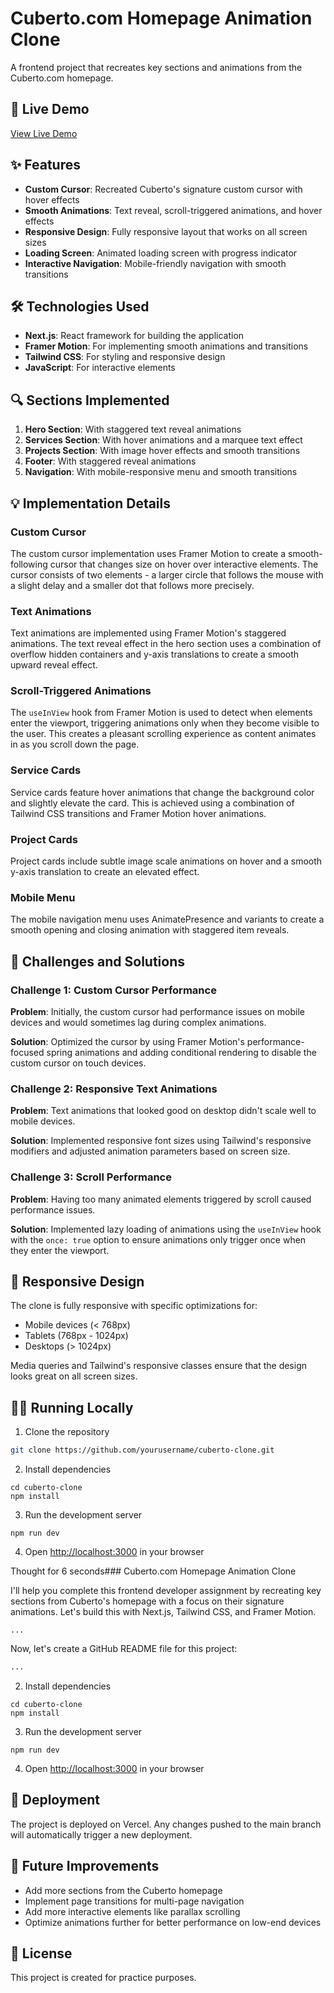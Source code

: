 # Cuberto.com Homepage Animation Clone

A frontend project that recreates key sections and animations from the Cuberto.com homepage.

## 🚀 Live Demo

[View Live Demo]([https://cuberto-clone.vercel.app](https://cuberto-animation.vercel.app/))

## ✨ Features

- **Custom Cursor**: Recreated Cuberto's signature custom cursor with hover effects
- **Smooth Animations**: Text reveal, scroll-triggered animations, and hover effects
- **Responsive Design**: Fully responsive layout that works on all screen sizes
- **Loading Screen**: Animated loading screen with progress indicator
- **Interactive Navigation**: Mobile-friendly navigation with smooth transitions

## 🛠️ Technologies Used

- **Next.js**: React framework for building the application
- **Framer Motion**: For implementing smooth animations and transitions
- **Tailwind CSS**: For styling and responsive design
- **JavaScript**: For interactive elements

## 🔍 Sections Implemented

1. **Hero Section**: With staggered text reveal animations
2. **Services Section**: With hover animations and a marquee text effect
3. **Projects Section**: With image hover effects and smooth transitions
4. **Footer**: With staggered reveal animations
5. **Navigation**: With mobile-responsive menu and smooth transitions

## 💡 Implementation Details

### Custom Cursor

The custom cursor implementation uses Framer Motion to create a smooth-following cursor that changes size on hover over interactive elements. The cursor consists of two elements - a larger circle that follows the mouse with a slight delay and a smaller dot that follows more precisely.

### Text Animations

Text animations are implemented using Framer Motion's staggered animations. The text reveal effect in the hero section uses a combination of overflow hidden containers and y-axis translations to create a smooth upward reveal effect.

### Scroll-Triggered Animations

The `useInView` hook from Framer Motion is used to detect when elements enter the viewport, triggering animations only when they become visible to the user. This creates a pleasant scrolling experience as content animates in as you scroll down the page.

### Service Cards

Service cards feature hover animations that change the background color and slightly elevate the card. This is achieved using a combination of Tailwind CSS transitions and Framer Motion hover animations.

### Project Cards

Project cards include subtle image scale animations on hover and a smooth y-axis translation to create an elevated effect.

### Mobile Menu

The mobile navigation menu uses AnimatePresence and variants to create a smooth opening and closing animation with staggered item reveals.

## 🚧 Challenges and Solutions

### Challenge 1: Custom Cursor Performance

**Problem**: Initially, the custom cursor had performance issues on mobile devices and would sometimes lag during complex animations.

**Solution**: Optimized the cursor by using Framer Motion's performance-focused spring animations and adding conditional rendering to disable the custom cursor on touch devices.

### Challenge 2: Responsive Text Animations

**Problem**: Text animations that looked good on desktop didn't scale well to mobile devices.

**Solution**: Implemented responsive font sizes using Tailwind's responsive modifiers and adjusted animation parameters based on screen size.

### Challenge 3: Scroll Performance

**Problem**: Having too many animated elements triggered by scroll caused performance issues.

**Solution**: Implemented lazy loading of animations using the `useInView` hook with the `once: true` option to ensure animations only trigger once when they enter the viewport.

## 📱 Responsive Design

The clone is fully responsive with specific optimizations for:
- Mobile devices (< 768px)
- Tablets (768px - 1024px)
- Desktops (> 1024px)

Media queries and Tailwind's responsive classes ensure that the design looks great on all screen sizes.

## 🏃‍♂️ Running Locally

1. Clone the repository
```bash
git clone https://github.com/yourusername/cuberto-clone.git
```


2. Install dependencies


```shellscript
cd cuberto-clone
npm install
```

3. Run the development server


```shellscript
npm run dev
```

4. Open [http://localhost:3000](http://localhost:3000) in your browser


Thought for 6 seconds### Cuberto.com Homepage Animation Clone

I'll help you complete this frontend developer assignment by recreating key sections from Cuberto's homepage with a focus on their signature animations. Let's build this with Next.js, Tailwind CSS, and Framer Motion.

```typescriptreact project="cuberto-clone"
...
```

Now, let's create a GitHub README file for this project:

```markdown project="Cuberto Clone" file="README.md"
...
```

2. Install dependencies


```shellscript
cd cuberto-clone
npm install
```

3. Run the development server


```shellscript
npm run dev
```

4. Open [http://localhost:3000](http://localhost:3000) in your browser


## 🚀 Deployment

The project is deployed on Vercel. Any changes pushed to the main branch will automatically trigger a new deployment.

## 📝 Future Improvements

- Add more sections from the Cuberto homepage
- Implement page transitions for multi-page navigation
- Add more interactive elements like parallax scrolling
- Optimize animations further for better performance on low-end devices


## 📄 License

This project is created for practice purposes.
